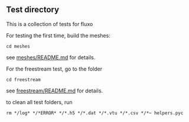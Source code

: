 ## Test directory
This is a collection of tests for fluxo 

For testing the first time, build the meshes:
```
cd meshes
```
see [meshes/README.md](meshes/README.md) for details.

For the freestream test, go to the folder
```
cd freestream
```
see [freestream/README.md](freestream/README.md) for details.


to clean all test folders, run
```
rm */log* */*ERROR* */*.h5 */*.dat */*.vtu */*.csv */*~ helpers.pyc
```

